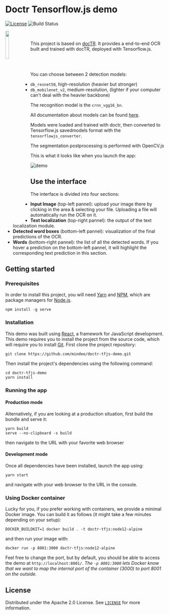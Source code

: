 # Doctr Tensorflow.js demo

[![License](https://img.shields.io/badge/License-Apache%202.0-blue.svg)](LICENSE) ![Build Status](https://github.com/mindee/doctr-tfjs-demo/workflows/builds/badge.svg)

<img width="15%" align="left" src="https://github.com/teamMindee/tensorflow-js-demo/releases/download/v0.1-models/icon_doctr.gif">

<br/>

This project is based on [docTR](https://github.com/mindee/doctr).
It provides a end-to-end OCR built and trained with docTR, deployed with Tensorflow.js.

<br/><br/>

You can choose between 2 detection models:
- `db_resnet50`, high-resolution (heavier but stronger)
- `db_mobilenet_v2`, medium-resolution, (lighter if your computer can't deal with the heavier backbone)

The recognition model is the `crnn_vgg16_bn`.

All documentation about models can be found [here](https://mindee.github.io/doctr/models.html).

Models were loaded and trained with doctr, then converted to Tensorflow.js savedmodels format
with the `tensorflowjs_converter`.

The segmentation postprocessing is performed with OpenCV.js

This is what it looks like when you launch the app:

![demo](https://github.com/teamMindee/tensorflow-js-demo/releases/download/v0.1-models/demo.png)

## Use the interface

The interface is divided into four sections:
- **Input Image** (top-left pannel): upload your image there by clicking in the area & selecting your file. Uploading a file will automatically run the OCR on it.
- **Text localization** (top-right pannel): the output of the text localization module.
- **Detected word boxes** (bottom-left pannel): visualization of the final predictions of the OCR.
- **Words** (bottom-right pannel): the list of all the detected words. If you hover a prediction on the bottom-left pannel, it will highlight the corresponding text prediction in this section.


## Getting started

### Prerequisites

In order to install this project, you will need [Yarn](https://classic.yarnpkg.com/lang/en/docs/install) and [NPM](https://docs.npmjs.com/downloading-and-installing-node-js-and-npm), which are package managers for [Node.js](https://nodejs.org/en/).

```shell
npm install -g serve
```

### Installation

This demo was built using [React](https://reactjs.org/), a framework for JavaScript development. This demo requires you to install the project from the source code, which will require you to install [Git](https://git-scm.com/book/en/v2/Getting-Started-Installing-Git). First clone the project repository:
```shell
git clone https://github.com/mindee/doctr-tfjs-demo.git
```

Then install the project's dependencies using the following command:

```shell
cd doctr-tfjs-demo
yarn install
```

### Running the app

#### Production mode

Alternatively, if you are looking at a production situation, first build the bundle and serve it:
```shell
yarn build
serve --no-clipboard -s build
```
then navigate to the URL with your favorite web browser

#### Development mode

Once all dependencies have been installed, launch the app using:
```shell
yarn start
```
and navigate with your web browser to the URL in the console.

### Using Docker container

Lucky for you, if you prefer working with containers, we provide a minimal Docker image. You can build it as follows (it might take a few minutes depending on your setup):
```shell
DOCKER_BUILDKIT=1 docker build . -t doctr-tfjs:node12-alpine
```
and then run your image with:
```shell
docker run -p 8001:3000 doctr-tfjs:node12-alpine
```
Feel free to change the port, but by default, you should be able to access the demo at `http://localhost:8001/`. *The `-p 8001:3000` lets Docker know that we want to map the internal port of the container (3000) to port 8001 on the outside.*


## License

Distributed under the Apache 2.0 License. See [`LICENSE`](LICENSE) for more information.
